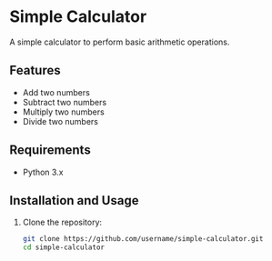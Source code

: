 # Simple Calculator

A simple calculator to perform basic arithmetic operations.

## Features

- Add two numbers
- Subtract two numbers
- Multiply two numbers
- Divide two numbers

## Requirements

- Python 3.x

## Installation and Usage

1. Clone the repository:
   ```sh
   git clone https://github.com/username/simple-calculator.git
   cd simple-calculator
